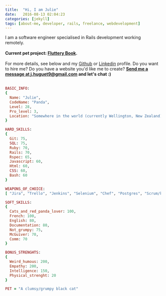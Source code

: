 ```yaml
---
title:  "Hi, I am Julie"
date:   2016-08-13 02:04:23
categories: [jekyll]
tags: [about-me, developer, rails, freelance, webdevelopment]
---
```

I am a software engineer specialised in Rails development working remotely.
<br><br>
**Current pet project: [Fluttery Book](https://flutterybook.com).**
<br><br>
For more details, see below and my [Github](https://github.com/LittleCatBear) or [Linkedin](https://www.linkedin.com/in/jhuguet) profile. Do you want to hire me? Do you have a website you'd like me to create? **[Send me a message at j.huguet9@gmail.com](mailto:j.huguet9@gmail.com) and let's chat :)**
<br><br>

```ruby
BASIC_INFO:
{
  Name: "Julie",
  CodeName: "Panda",
  Level: 28,
  Pro_level: 3,
  Location: "Somewhere in the world (currently Wellington, New Zealand)"
}
```

```ruby
HARD_SKILLS:
{
  Git: 75,
  SQL: 75,
  Ruby: 70,
  Rails: 70,
  Rspec: 65,
  Javascript: 60,
  Html: 60,
  CSS: 60,
  Bash: 60
}
```

```ruby
WEAPONS_OF_CHOICE:
[ "Jira", "Trello", "Jenkins", "Selenium", "Chef", "Postgres", "Scrum/kanban" ]

```

```ruby
SOFT_SKILLS:
{
  Cats_and_red_panda_lover: 100,
  French: 100,
  English: 80,
  Documentation: 80,
  Not_grumpy: 75,
  McGuiver: 70,
  Comm: 70
}
```

``` ruby
BONUS_STRENGHTS:
{
  Weird_humous: 200,
  Empathy: 200,
  Intelligence: 150,
  Physical_strenght: 20
}
```

``` ruby
PET = "A clumsy/grumpy black cat"
```

